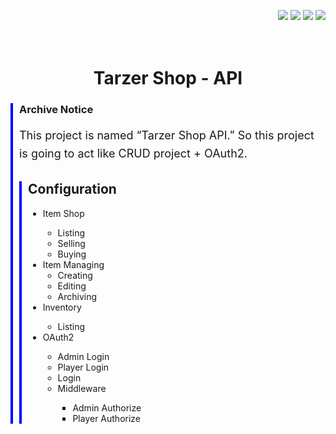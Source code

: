 <p align="right">
<img src="https://img.shields.io/badge/Go-v1.19-00ADD8"/>
<img src="https://img.shields.io/badge/Docker-v20.10.8-2496ED"/>
<img src="https://img.shields.io/badge/PostgreSQL-v13-336791"/>
<img src="https://img.shields.io/badge/DBeaver-v21.1.4-372923"/>
</p>
<h1 align="center">
  <br>Tarzer Shop - API
</h1>
<div style="border-left: 4px solid blue; padding-left: 10px; margin-bottom: 20px;">
  <h3>Archive Notice</h3>
  <p style="font-size: 18px; line-height: 1.6;">
  This project is named “Tarzer Shop API.”  So this project is going to act like CRUD project + OAuth2.
  </p>
<div style="border-left: 4px solid blue; padding-left: 10px; margin-top: 20px;">
  <h2>Configuration</h2>
  <ul>
    <li>Item Shop</li>
     <ul>
            <li>Listing</li>
            <li>Selling</li>
            <li>Buying</li>
        </ul>
    <li>Item Managing
        <ul>
            <li>Creating</li>
            <li>Editing</li>
          <li>Archiving</li>
        </ul>
    </li>
    <li>Inventory</li>
     <ul>
            <li>Listing</li>
        </ul>
    <li>OAuth2</li>
     <ul>
            <li>Admin Login</li>
            <li>Player Login</li>
            <li>Login</li>
            <li>Middleware</li>
        <ul>
                    <li>Admin Authorize</li>
                    <li>Player Authorize</li>
                </ul>
        </ul>
  </ul>
</div>
